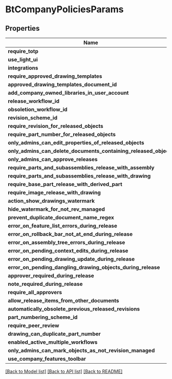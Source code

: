 # BtCompanyPoliciesParams

## Properties

Name | Type | Description | Notes
------------ | ------------- | ------------- | -------------
**require_totp** | Option<**bool**> |  | [optional]
**use_light_ui** | Option<**bool**> |  | [optional]
**integrations** | Option<[**crate::models::IntegrationsParams**](IntegrationsParams.md)> |  | [optional]
**require_approved_drawing_templates** | Option<**bool**> |  | [optional]
**approved_drawing_templates_document_id** | Option<**String**> |  | [optional]
**add_company_owned_libraries_in_user_account** | Option<**bool**> |  | [optional]
**release_workflow_id** | Option<**String**> |  | [optional]
**obsoletion_workflow_id** | Option<**String**> |  | [optional]
**revision_scheme_id** | Option<**String**> |  | [optional]
**require_revision_for_released_objects** | Option<**bool**> |  | [optional]
**require_part_number_for_released_objects** | Option<**bool**> |  | [optional]
**only_admins_can_edit_properties_of_released_objects** | Option<**bool**> |  | [optional]
**only_admins_can_delete_documents_containing_released_objects** | Option<**bool**> |  | [optional]
**only_admins_can_approve_releases** | Option<**bool**> |  | [optional]
**require_parts_and_subassemblies_release_with_assembly** | Option<**bool**> |  | [optional]
**require_parts_and_subassemblies_release_with_drawing** | Option<**bool**> |  | [optional]
**require_base_part_release_with_derived_part** | Option<**bool**> |  | [optional]
**require_image_release_with_drawing** | Option<**bool**> |  | [optional]
**action_show_drawings_watermark** | Option<**bool**> |  | [optional]
**hide_watermark_for_not_rev_managed** | Option<**bool**> |  | [optional]
**prevent_duplicate_document_name_regex** | Option<**String**> |  | [optional]
**error_on_feature_list_errors_during_release** | Option<**bool**> |  | [optional]
**error_on_rollback_bar_not_at_end_during_release** | Option<**bool**> |  | [optional]
**error_on_assembly_tree_errors_during_release** | Option<**bool**> |  | [optional]
**error_on_pending_context_edits_during_release** | Option<**bool**> |  | [optional]
**error_on_pending_drawing_update_during_release** | Option<**bool**> |  | [optional]
**error_on_pending_dangling_drawing_objects_during_release** | Option<**bool**> |  | [optional]
**approver_required_during_release** | Option<**bool**> |  | [optional]
**note_required_during_release** | Option<**bool**> |  | [optional]
**require_all_approvers** | Option<**bool**> |  | [optional]
**allow_release_items_from_other_documents** | Option<**bool**> |  | [optional]
**automatically_obsolete_previous_released_revisions** | Option<**bool**> |  | [optional]
**part_numbering_scheme_id** | Option<**String**> |  | [optional]
**require_peer_review** | Option<**bool**> |  | [optional]
**drawing_can_duplicate_part_number** | Option<**bool**> |  | [optional]
**enabled_active_multiple_workflows** | Option<**bool**> |  | [optional]
**only_admins_can_mark_objects_as_not_revision_managed** | Option<**bool**> |  | [optional]
**use_company_features_toolbar** | Option<**bool**> |  | [optional]

[[Back to Model list]](../README.md#documentation-for-models) [[Back to API list]](../README.md#documentation-for-api-endpoints) [[Back to README]](../README.md)



